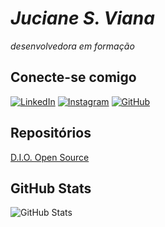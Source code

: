# *Juciane S. Viana* 
_desenvolvedora em formação_

## Conecte-se comigo
[![LinkedIn](https://img.shields.io/badge/LinkedIn-0077B5?style=for-the-badge&logo=linkedin&logoColor=white)](https://www.linkedin.com/in/jucianesviana/) [![Instagram](https://img.shields.io/badge/-Instagram-%23E4405F?style=for-the-badge&logo=instagram&logoColor=white)](https://www.instagram.com/@ju._viana/) 	[![GitHub](https://img.shields.io/badge/GitHub-100000?style=for-the-badge&logo=github&logoColor=pink)](https://github.com/jucianesviana)

## Repositórios 
[D.I.O. Open Source](https://wwwgithub.com/jucianesviana/dio-lab-open-source)

## GitHub Stats
![GitHub Stats](https://github-readme-stats.vercel.app/api?username=jucianesviana&theme=transparent&bg_color=000&border_color=30A3DC&show_icons=true&icon_color=30A3DC&title_color=E94D5F&text_color=FFF)
